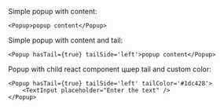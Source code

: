 Simple popup with content:

	<Popup>popup content</Popup>

Simple popup with content and tail:

	<Popup hasTail={true} tailSide='left'>popup content</Popup>

Popup with child react component цшер tail and custom color:

	<Popup hasTail={true} tailSide='left' tailColor='#1dc428'>
		<TextInput placeholder="Enter the text" />
	</Popup>


